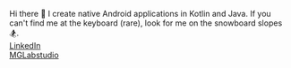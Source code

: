 Hi there 👋
I create native Android applications in Kotlin and Java. If you can't find me at the keyboard (rare), look for me on the snowboard slopes 🏂.  
[LinkedIn](https://www.linkedin.com/in/mglabs)  
[MGLabstudio](https://mglabs.notion.site/MGlabs-Studio-65c2c0471840460e90e21b73eb538320)



<!--
**MGLabs/MGLabs** is a ✨ _special_ ✨ repository because its `README.md` (this file) appears on your GitHub profile.

Here are some ideas to get you started:

- 🔭 I’m currently working on ...
- 🌱 I’m currently learning ...
- 👯 I’m looking to collaborate on ...
- 🤔 I’m looking for help with ...
- 💬 Ask me about ...
- 📫 How to reach me: ...
- 😄 Pronouns: ...
- ⚡ Fun fact: ...
-->
